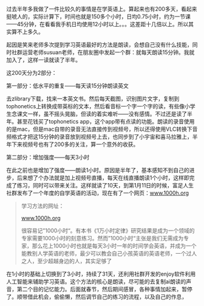 过去半年多我做了一件比较久的事情是在学英语上。算起来也有200多天，看起来挺唬人的，实际计算下，时间也就是150多个小时，日均0.75小时，约为一节课——45分钟，在看看我手机日均使用12小时以上。。。这差距十几倍以上。所以其实算不上多久。 

起因是笑来老师多次提到学习英语最好的方法是朗读，会想自己没有什么技能，同时社群运营老师susuan老师，在朋友圈中发起一个群：就每天朗读15分钟。我就加入了，这样一读就读了半年。

这200天分为2部分：

第一部分：低水平的重复——每天读15分钟朗读英文

去zlibrary下载，找来一本英文书。然后每天截图，识别图片文字，复制到tophonetics上转换成带英标的文本，然后看音标一个字一个字的读，有些像小学生念课文一样，虽不摇头晃脑，但读的着实难听——没有感情。不过还是读了半年。甚至花钱买了tophonetics app，这个app带有点读的功能。朗读的录音使用的是mac，但是mac自带的录音无法直接传到视频号，所以还得使用VLC转换下音频格式才把这15分钟的录音放到视频号上去，也同步到了小宇宙和喜马拉雅上，半年下来视频号也有了200多的关注，算一个意外的收获。

第二部分：增加强度——每天3小时

在此之前也是增加了强度——朗读1小时。原因是半年了，基本感知不到自己的进步，后来想了个办法就是加上视频号直播，每天在线直播朗读1个小时，这样即完成了练习，同时可以带来关注。这样就读了10天，到第1月11日的时候，富足人生社群发布了一个年度的自学英语的活动，现在有了一个网页：www.1000h.org 

> 学习方法的网址：
>
> www.1000h.org
>
> 很容易记”1000小时“。有本书《1万小时定律》研究结果是成为一个领域的专家需要1000小时的刻意练习。然而”1000小时“主张是我们无需成为专家，那么花上1000小时也就是每天3小时一年的时间学会英语，并成为一个能教别人学英语的老师，最少可以教会自己小孩英语的英语老师，一个过人之人，至少超越身边的人，其实足够了

在1小时的基础上切换到了3小时，持续了31天，还利用社群开发的enjoy软件利用人工智能来辅助学习英语。这个方法的核心是朗读，尽可能的去复制ai朗读的声音，第二个目的记忆能力。后面就春节，然后期间感冒，各种事情加起来，暂停了。顺带借此机会，偷偷懒，然后调节自己的练习的流程，以及自己的作息，



